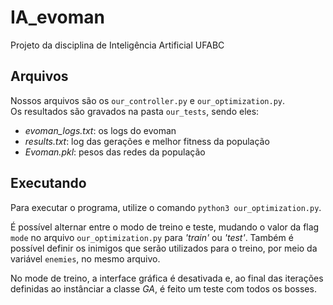 # IA_evoman
Projeto da disciplina de Inteligência Artificial UFABC

## Arquivos
Nossos arquivos são os `our_controller.py` e `our_optimization.py`.  
Os resultados são gravados na pasta `our_tests`, sendo eles:
* _evoman_logs.txt_: os logs do evoman
* _results.txt_: log das gerações e melhor fitness da população
* _Evoman.pkl_: pesos das redes da população

## Executando

Para executar o programa, utilize o comando `python3 our_optimization.py`.  

É possível alternar entre o modo de treino e teste, mudando o valor da flag `mode` no arquivo `our_optimization.py` para _'train'_ ou _'test'_. Também é possível definir os inimigos que serão utilizados para o treino, por meio da variável `enemies`, no mesmo arquivo.

No mode de treino, a interface gráfica é desativada e, ao final das iterações definidas ao instânciar a classe _GA_, é feito um teste com todos os bosses.

